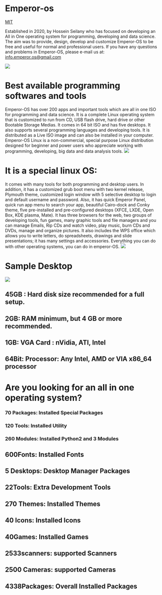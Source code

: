 # Emperor-os
[MIT](https://http://emperor-os.com/)

Established in 2020, by Hossein Seilany who has focused on developing an All in One operating system for programming, developing and data science. The aim was to provide, design, develop and customize Emperor-OS to be free and useful for normal and professional users. If you have any questions and problems in Emperor-OS, please e-mail us at:
info.emperor.os@gmail.com

<img src="https://github.com/hosseinseilani/emperor-os/blob/master/screenshots/11.jpg">

# Best available programming softwares and tools

Emperor-OS has over 200 apps and important tools which are all in one ISO for programming and data science. It is a complete Linux operating system that is customized to run from CD, USB flash drive, hard drive or other Bootable Storage Medias. It comes in 64 bit ISO and has five desktops. It also supports several programming languages and developing tools. It is distributed as a Live ISO image and can also be installed in your computer. Emperor-OS Linux is a non-commercial, special purpose Linux distribution designed for beginner and power users who appreciate working with programming, developing, big data and data analysis tools.
<img src="https://github.com/hosseinseilani/emperor-os/blob/master/screenshots/tools.png">

# It is a special linux OS:

It comes with many tools for both programming and desktop users. In addition, it has a customized grub boot menu with two kernel release, Plymouth theme, customized login window with 5 selective desktop to login and default username and password. Also, it has quick Emperor Panel, quick run app menu to search your app, beautiful Cairo-dock and Conky theme, five pre-installed and pre-configured desktops (XFCE, LXDE, Open Box, KDE plasma, Mate). It has three browsers for the web, two groups of developing tools, fun games, many graphic tools and file managers and you can manage Emails, Rip CDs and watch video, play music, burn CDs and DVDs, manage and organize pictures. It also includes the WPS office which allows you to write letters, do spreadsheets, drawings and slide presentations; it has many settings and accessories. Everything you can do with other operating systems, you can do in emperor-OS.
<img src="https://github.com/hosseinseilani/emperor-os/blob/master/screenshots/login%20window.PNG">

# Sample Desktop
 
<img src="https://github.com/hosseinseilani/emperor-os/blob/master/screenshots/xfce%20desktop.PNG">
 
## 45GB : Hard disk size recommended for a full setup. 
## 2GB: RAM minimum, but 4 GB or more recommended.
## 1GB: VGA Card : nVidia, ATI, Intel
## 64Bit: Processor: Any Intel, AMD or VIA x86_64 processor

# Are you looking for an all in one operating system?
### 70 Packages: Installed Special Packages 
### 120 Tools: Installed Utility 
### 260 Modules: Installed Python2 and 3 Modules 
## 600Fonts: Installed Fonts
## 5 Desktops: Desktop Manager Packages 
## 22Tools: Extra Development Tools 
## 270 Themes: Installed Themes 
## 40 Icons: Installed Icons
## 40Games: Installed Games
## 2533scanners: supported Scanners
## 2500 Cameras: supported Cameras
## 4338Packages: Overall Installed Packages 
